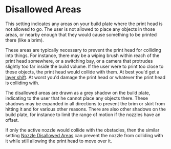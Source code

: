 Disallowed Areas
====
This setting indicates any areas on your build plate where the print head is not allowed to go. The user is not allowed to place any objects in those areas, or nearby enough that they would cause something to be printed there (like a brim).

These areas are typically necessary to prevent the print head for colliding into things. For instance, there may be a wiping brush within reach of the print head somewhere, or a switching bay, or a camera that protrudes slightly too far inside the build volume. If the user were to print too close to these objects, the print head would collide with them. At best you'd get a [layer shift](../troubleshooting/layer_shift.md). At worst you'd damage the print head or whatever the print head is colliding with.

The disallowed areas are drawn as a grey shadow on the build plate, indicating to the user that he cannot place any objects there. These shadows may be expanded in all directions to prevent the brim or skirt from hitting it and for various other reasons. There are also other shadows on the build plate, for instance to limit the range of motion if the nozzles have an offset.

If only the active nozzle would collide with the obstacles, then the similar setting [Nozzle Disallowed Areas](nozzle_disallowed_areas.md) can prevent the nozzle from colliding with it while still allowing the print head to move over it.